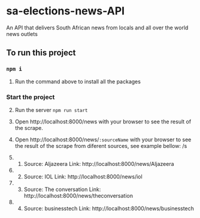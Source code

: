 # sa-elections-news-API

An API that delivers South African news from locals and all over the world news outlets 

## To run this project

### `npm i`
1. Run the command above to install all the packages

### Start the project
2. Run the server
`npm run start`
3. Open  http://localhost:8000/news with your browser to see the result of the scrape.
4. Open http://localhost:8000/news/`:sourceName` with your browser to see the result of the scrape from diferent sources, see example bellow: /s

4. 1.  Source: Aljazeera Link: http://localhost:8000/news/Aljazeera
4. 2. Source: IOL Link: http://localhost:8000/news/iol
4. 3. Source: The conversation Link: http://localhost:8000/news/theconversation
4. 4. Source: businesstech Link: http://localhost:8000/news/businesstech